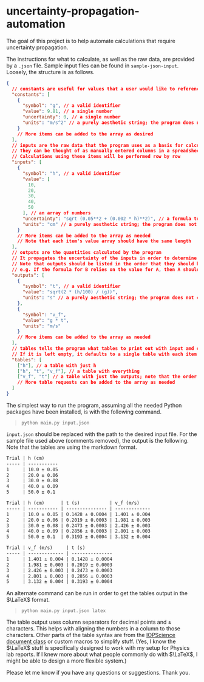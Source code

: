 # uncertainty-propagation-automation

The goal of this project is to help automate calculations that require uncertainty propagation.

The instructions for what to calculate, as well as the raw data, are provided by a `.json` file.
Sample input files can be found in `sample-json-input`.
Loosely, the structure is as follows.

```json
{
  // constants are useful for values that a user would like to reference repeatedly in their formulas
  "constants": [
    {
      "symbol": "g", // a valid identifier
      "value": 9.81, // a single number
      "uncertainty": 0, // a single number
      "units": "m/s^2" // a purely aesthetic string; the program does not check units
    }
    // More items can be added to the array as desired
  ],
  // inputs are the raw data that the program uses as a basis for calculation
  // They can be thought of as manually entered columns in a spreadsheet
  // Calculations using these items will be performed row by row
  "inputs": [
    {
      "symbol": "h", // a valid identifier
      "value": [
        10,
        20,
        30,
        40,
        50
      ], // an array of numbers
      "uncertainty": "sqrt (0.05**2 + (0.002 * h)**2)", // a formula to calculate the uncertainty
      "units": "cm" // a purely aesthetic string; the program does not check units
    }
    // More items can be added to the array as needed
    // Note that each item's value array should have the same length
  ],
  // outputs are the quantities calculated by the program
  // It propagates the uncertainty of the inputs in order to determine the uncertainty of the outputs
  // Note that outputs should be listed in the order that they should be calculated in
  // e.g. If the formula for B relies on the value for A, then A should be listed first
  "outputs": [
    {
      "symbol": "t", // a valid identifier
      "value": "sqrt(2 * (h/100) / (g))",
      "units": "s" // a purely aesthetic string; the program does not check units
    },
    {
      "symbol": "v_f",
      "value": "g * t",
      "units": "m/s"
    }
    // More items can be added to the array as needed
  ],
  // tables tells the program what tables to print out with input amd output items
  // If it is left empty, it defaults to a single table with each item in a column
  "tables": [
    ["h"], // a table with just h
    ["h", "t", "v_f"], // a table with everything
    ["v_f", "t"] // a table with just the outputs; note that the order can be switched here for printing
    // More table requests can be added to the array as needed
  ]
}
```

The simplest way to run the program, assuming all the needed Python packages have been installed, is with the following command.
> `python main.py input.json`

`input.json` should be replaced with the path to the desired input file. 
For the sample file used above (comments removed), the output is the following.
Note that the tables are using the markdown format.

```md
Trial | h (cm)
----- | -----------
1     | 10.0 ± 0.05
2     | 20.0 ± 0.06
3     | 30.0 ± 0.08
4     | 40.0 ± 0.09
5     | 50.0 ± 0.1

Trial | h (cm)      | t (s)           | v_f (m/s)
----- | ----------- | --------------- | -------------
1     | 10.0 ± 0.05 | 0.1428 ± 0.0004 | 1.401 ± 0.004
2     | 20.0 ± 0.06 | 0.2019 ± 0.0003 | 1.981 ± 0.003
3     | 30.0 ± 0.08 | 0.2473 ± 0.0003 | 2.426 ± 0.003
4     | 40.0 ± 0.09 | 0.2856 ± 0.0003 | 2.801 ± 0.003
5     | 50.0 ± 0.1  | 0.3193 ± 0.0004 | 3.132 ± 0.004

Trial | v_f (m/s)     | t (s)
----- | ------------- | ---------------
1     | 1.401 ± 0.004 | 0.1428 ± 0.0004
2     | 1.981 ± 0.003 | 0.2019 ± 0.0003
3     | 2.426 ± 0.003 | 0.2473 ± 0.0003
4     | 2.801 ± 0.003 | 0.2856 ± 0.0003
5     | 3.132 ± 0.004 | 0.3193 ± 0.0004
```

An alternate command can be run in order to get the tables output in the $\LaTeX$ format. 
> `python main.py input.json latex`

The table output uses column separators for decimal points and ± characters.
This helps with aligning the numbers in a column to those characters.
Other parts of the table syntax are from the [IOPScience document class](https://publishingsupport.iopscience.iop.org/questions/latex-template/) or custom macros to simplify stuff.
(Yes, I know the $\LaTeX$ stuff is specifically designed to work with my setup for Physics lab reports.
If I knew more about what people commonly do with $\LaTeX$, I might be able to design a more flexible system.)

Please let me know if you have any questions or suggestions.
Thank you.
